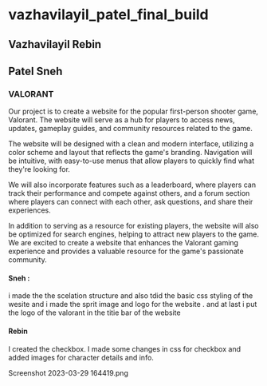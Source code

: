 # vazhavilayil_patel_final_build
## Vazhavilayil Rebin
## Patel Sneh
 
### VALORANT

Our project is to create a website for the popular first-person shooter game, Valorant. The website will serve as a hub for players to access news, updates, gameplay guides, and community resources related to the game.

The website will be designed with a clean and modern interface, utilizing a color scheme and layout that reflects the game's branding. Navigation will be intuitive, with easy-to-use menus that allow players to quickly find what they're looking for.

We will also incorporate features such as a leaderboard, where players can track their performance and compete against others, and a forum section where players can connect with each other, ask questions, and share their experiences.

In addition to serving as a resource for existing players, the website will also be optimized for search engines, helping to attract new players to the game. We are excited to create a website that enhances the Valorant gaming experience and provides a valuable resource for the game's passionate community.


#### Sneh :

i made the the scelation structure and also tdid the basic css styling of the wesite and i made the sprit image and logo for the website . and at last i put the logo of the valorant in the titie bar of the website

#### Rebin

I created the checkbox. I made some changes in css for checkbox and added images for character details and info. 

Screenshot 2023-03-29 164419.png